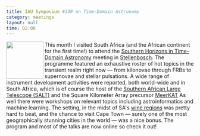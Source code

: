 ```yaml
---
title: IAU Symposium #339 on Time-Domain Astronomy
category: meetings
layout: null
time: 02:00
---
```

<!-- converted from blosxom format post by dkg 22.1.2022 -->
  <!---- Begin .post ---->
<img src="http://iaus339.ast.uct.ac.za/wp-content/uploads/2017/01/cropped-cropped-cropped-cropped-iau_wb-e1485297180173.jpg" width="100" align="left"></a>
This month I visited South Africa (and the African continent for the first
time!) to attend the 
<a href="http://iaus339.ast.uct.ac.za">Southern Horizons in Time-Domain
Astronomy</a> meeting in 
<a href="https://en.wikivoyage.org/wiki/Stellenbosch">Stellenbosch</a>.
The programme featured an exhaustive roster of hot topics in the transient
realm right now &mdash; from kilonovae through FRBs to supernovae and stellar
pulsations.
A wide range of instrument development activities were reported, both 
world-wide and in South Africa, which is of course the host of the
<a href="https://www.salt.ac.za">Southern African Large Telescope (SALT)</a>
and the Square Kilometer Array precursor
<a href="http://www.ska.ac.za/gallery/meerkat">MeerKAT</a>
As well there were workshops on relevant topics including astroinformatics
and machine learning. 
The setting, in the midst of SA's 
<a href="http://www.wineroute.co.za">wine regions</a> was pretty hard to beat,
and the chance to visit Cape Town &mdash; surely one of the most geographically
stunning cities in the world &mdash; was a nice bonus.
The program and most of the talks are now online so check it out!
